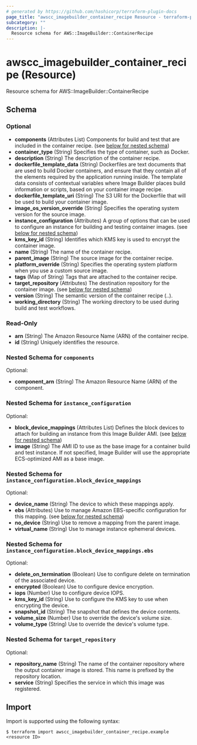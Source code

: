 ```yaml
---
# generated by https://github.com/hashicorp/terraform-plugin-docs
page_title: "awscc_imagebuilder_container_recipe Resource - terraform-provider-awscc"
subcategory: ""
description: |-
  Resource schema for AWS::ImageBuilder::ContainerRecipe
---
```


# awscc_imagebuilder_container_recipe (Resource)

Resource schema for AWS::ImageBuilder::ContainerRecipe



<!-- schema generated by tfplugindocs -->
## Schema

### Optional

- **components** (Attributes List) Components for build and test that are included in the container recipe. (see [below for nested schema](#nestedatt--components))
- **container_type** (String) Specifies the type of container, such as Docker.
- **description** (String) The description of the container recipe.
- **dockerfile_template_data** (String) Dockerfiles are text documents that are used to build Docker containers, and ensure that they contain all of the elements required by the application running inside. The template data consists of contextual variables where Image Builder places build information or scripts, based on your container image recipe.
- **dockerfile_template_uri** (String) The S3 URI for the Dockerfile that will be used to build your container image.
- **image_os_version_override** (String) Specifies the operating system version for the source image.
- **instance_configuration** (Attributes) A group of options that can be used to configure an instance for building and testing container images. (see [below for nested schema](#nestedatt--instance_configuration))
- **kms_key_id** (String) Identifies which KMS key is used to encrypt the container image.
- **name** (String) The name of the container recipe.
- **parent_image** (String) The source image for the container recipe.
- **platform_override** (String) Specifies the operating system platform when you use a custom source image.
- **tags** (Map of String) Tags that are attached to the container recipe.
- **target_repository** (Attributes) The destination repository for the container image. (see [below for nested schema](#nestedatt--target_repository))
- **version** (String) The semantic version of the container recipe (<major>.<minor>.<patch>).
- **working_directory** (String) The working directory to be used during build and test workflows.

### Read-Only

- **arn** (String) The Amazon Resource Name (ARN) of the container recipe.
- **id** (String) Uniquely identifies the resource.

<a id="nestedatt--components"></a>
### Nested Schema for `components`

Optional:

- **component_arn** (String) The Amazon Resource Name (ARN) of the component.


<a id="nestedatt--instance_configuration"></a>
### Nested Schema for `instance_configuration`

Optional:

- **block_device_mappings** (Attributes List) Defines the block devices to attach for building an instance from this Image Builder AMI. (see [below for nested schema](#nestedatt--instance_configuration--block_device_mappings))
- **image** (String) The AMI ID to use as the base image for a container build and test instance. If not specified, Image Builder will use the appropriate ECS-optimized AMI as a base image.

<a id="nestedatt--instance_configuration--block_device_mappings"></a>
### Nested Schema for `instance_configuration.block_device_mappings`

Optional:

- **device_name** (String) The device to which these mappings apply.
- **ebs** (Attributes) Use to manage Amazon EBS-specific configuration for this mapping. (see [below for nested schema](#nestedatt--instance_configuration--block_device_mappings--ebs))
- **no_device** (String) Use to remove a mapping from the parent image.
- **virtual_name** (String) Use to manage instance ephemeral devices.

<a id="nestedatt--instance_configuration--block_device_mappings--ebs"></a>
### Nested Schema for `instance_configuration.block_device_mappings.ebs`

Optional:

- **delete_on_termination** (Boolean) Use to configure delete on termination of the associated device.
- **encrypted** (Boolean) Use to configure device encryption.
- **iops** (Number) Use to configure device IOPS.
- **kms_key_id** (String) Use to configure the KMS key to use when encrypting the device.
- **snapshot_id** (String) The snapshot that defines the device contents.
- **volume_size** (Number) Use to override the device's volume size.
- **volume_type** (String) Use to override the device's volume type.




<a id="nestedatt--target_repository"></a>
### Nested Schema for `target_repository`

Optional:

- **repository_name** (String) The name of the container repository where the output container image is stored. This name is prefixed by the repository location.
- **service** (String) Specifies the service in which this image was registered.

## Import

Import is supported using the following syntax:

```shell
$ terraform import awscc_imagebuilder_container_recipe.example <resource ID>
```
